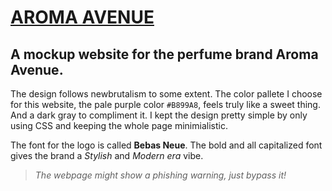 # [AROMA AVENUE](https://funinkina.github.io/aromaavenue/)
## A mockup website for the perfume brand Aroma Avenue.

The design follows newbrutalism to some extent. The color pallete I choose for this website, the pale purple color `#B899A8`, feels truly like a sweet thing. And a dark gray to compliment it. I kept the design pretty simple by only using CSS and keeping the whole page minimialistic.

The font for the logo is called **Bebas Neue**. The bold and all capitalized font gives the brand a *Stylish* and *Modern era* vibe.

>*The webpage might show a phishing warning, just bypass it!*
